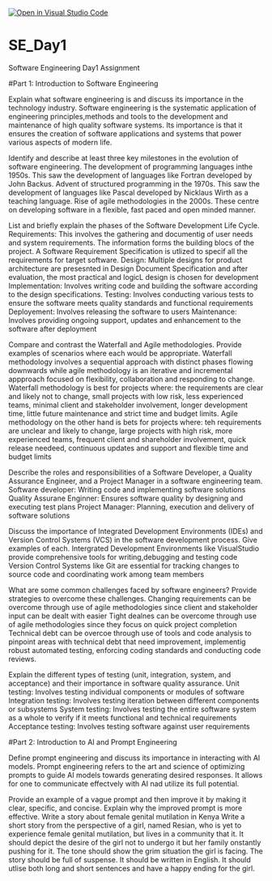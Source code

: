 [![Open in Visual Studio Code](https://classroom.github.com/assets/open-in-vscode-2e0aaae1b6195c2367325f4f02e2d04e9abb55f0b24a779b69b11b9e10269abc.svg)](https://classroom.github.com/online_ide?assignment_repo_id=18376611&assignment_repo_type=AssignmentRepo)
# SE_Day1
Software Engineering Day1 Assignment

#Part 1: Introduction to Software Engineering

Explain what software engineering is and discuss its importance in the technology industry.
Software engineering is the systematic application of engineering principles,methods and tools to the development and maintenance of high quality software systems. Its importance is that it ensures the creation of software applications and systems that power various aspects of modern life.

Identify and describe at least three key milestones in the evolution of software engineering.
The development of programming languages inthe 1950s. This saw the development of languages like Fortran developed by John Backus.
Advent of structured programming in the 1970s. This saw the development of languages like Pascal developed by Nicklaus Wirth as a teaching language.
Rise of agile methodologies in the 2000s. These centre on developing software in a flexible, fast paced and open minded manner.

List and briefly explain the phases of the Software Development Life Cycle.
Requirements: This involves the gathering and documentig of user needs and system requirements. The information forms the building blocs of the project. A Software Requirement Specification is utlized to specif all the requirements for target software.
Design: Multiple designs for product architecture are presesnted in Design Document Specification and after evaluation, the most practical and logicL design is chosen for development
Implementation: Involves writing code and building the software according to the design specifications.
Testing: Involves conducting various tests to ensure the software meets quality standards and functional requirements
Deployement: Involves releasing the software to users
Maintenance: Involves providing ongoing support, updates and enhancement to the software after deployment

Compare and contrast the Waterfall and Agile methodologies. Provide examples of scenarios where each would be appropriate.
Waterfall methodology involves a sequential approach with distinct phases flowing downwards while agile methodology is an iterative and incremental appproach focused on flexibility, collaboration and responding to change. 
Waterfall methodology is best for projects where: the requirements are clear and likely not to change, small projects with low risk, less experienced teams, minimal client and stakeholder involvement, longer development time, little future maintenance and strict time and budget limits.
Agile methodology on the other hand is bets for projects where: teh requirements are unclear and likely to change, large projects with high risk, more experienced teams, frequent client and shareholder involvement, quick release needeed, continuous updates and support and flexible time and budget limits

Describe the roles and responsibilities of a Software Developer, a Quality Assurance Engineer, and a Project Manager in a software engineering team.
Software developer: Writing code and implementing software solutions
Quality Assurane Enginner: Ensures software quality by designing and executing test plans
Project Manager: Planning, execution and delivery of software solutions

Discuss the importance of Integrated Development Environments (IDEs) and Version Control Systems (VCS) in the software development process. Give examples of each.
Intergrated Development Environments like VisualStudio provide comprehensive tools for writing,debugging and testing code
Version Control Systems like Git are essential for tracking changes to source code and coordinating work among team members

What are some common challenges faced by software engineers? Provide strategies to overcome these challenges.
Changing requirements can be overcome through use of agile methodologies since client and stakeholder input can be dealt with easier
Tight dealnes can be overcome through use of agile methodologies since they focus on quick project completion
Technical debt can be overcoe through use of tools and code analysis to pinpoint areas with technical debt that need improvement, implementig robust automated testing, enforcing coding standards and conducting code reviews.

Explain the different types of testing (unit, integration, system, and acceptance) and their importance in software quality assurance.
Unit testing: Involves testing individual components or modules of software
Integration testing: Involves testing iteration between different components or subsystems
System testing: Involves testing the entire software system as a whole to verify if it meets functional and technical requirements
Acceptance testing: Involves testing software against user requirements 

#Part 2: Introduction to AI and Prompt Engineering


Define prompt engineering and discuss its importance in interacting with AI models.
Prompt engineering refers to the art and science of optimizing prompts to guide AI models towards generating desired responses. It allows for one to communicate effectvely with AI nad utilize its full potential. 

Provide an example of a vague prompt and then improve it by making it clear, specific, and concise. Explain why the improved prompt is more effective.
Write a story about female genital mutilation in Kenya
Write a short story from the perspective of a girl, named Resian, who is yet to experience female genital mutilation, but lives in a community that it. It should depict the desire of the girl not to undergo it but her family onstantly pushing for it. The tone should show the grim situation the girl is facing. The story should be full of suspense. It should be written in English. It should utlise both long and short sentences and have a happy ending for the girl.
